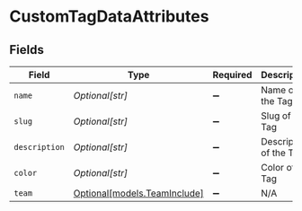 # CustomTagDataAttributes


## Fields

| Field                                                    | Type                                                     | Required                                                 | Description                                              |
| -------------------------------------------------------- | -------------------------------------------------------- | -------------------------------------------------------- | -------------------------------------------------------- |
| `name`                                                   | *Optional[str]*                                          | :heavy_minus_sign:                                       | Name of the Tag                                          |
| `slug`                                                   | *Optional[str]*                                          | :heavy_minus_sign:                                       | Slug of the Tag                                          |
| `description`                                            | *Optional[str]*                                          | :heavy_minus_sign:                                       | Description of the Tag                                   |
| `color`                                                  | *Optional[str]*                                          | :heavy_minus_sign:                                       | Color of the Tag                                         |
| `team`                                                   | [Optional[models.TeamInclude]](../models/teaminclude.md) | :heavy_minus_sign:                                       | N/A                                                      |